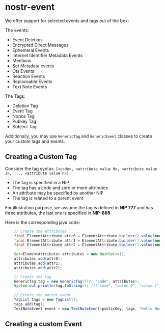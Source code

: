# nostr-event

We offer support for selected events and tags out of the box:

The events:
- Event Deletion
- Encrypted Direct Messages
- Ephemeral Events
- Internet Identifier Metadata Events
- Mentions
- Set Metadata events
- Ots Events
- Reaction Events
- Replaceable Events
- Text Note Events

The Tags:
- Deletion Tag
- Event Tag
- Nonce Tag
- Pubkey Tag
- Subject Tag

Additionally, you may use `GenericTag` and `GenericEvent` classes to create your custom tags and events.

## Creating a Custom Tag
Consider the tag syntax:
`[<code>, <attribute value 0>, <attribute value 1>, ..., <attribute value n>]`

- The tag is specified in a NIP
- The tag has a code and zero or more attributes
- An attribute may be specified by another NIP
- The tag is related to a parent event

For illustration purpose, we assume the tag is defined in **NIP 777** and has three attributes, the last one is specified in **NIP-888**

Here is the corresponding java code:

```java
    // Create the attributes
    final ElementAttribute attr0 = ElementAttribute.builder().value(new StringValue("value 0")).build();
    final ElementAttribute attr1 = ElementAttribute.builder().value(new StringValue("value 1")).build();
    final ElementAttribute attr2 = ElementAttribute.builder().value(new StringValue("value 2")).nip(888).build();                        
    
    Set<ElementAttribute> attributes = new HashSet<>();
    attributes.add(attr0);
    attributes.add(attr1);
    attributes.add(attr2);

    // Create the tag
    GenericTag tag = new GenericTag(777, "code", attributes);
    System.out.println(tag.toString(); //["code", "value 0", "value 1", "value 2"]
    
    // Create the parent event
    TagList tags = new TagList();
    tags.add(tag);
    TextNoteEvent event = new TextNoteEvent(publicKey, tags, "Hello Nostr!");
```

## Creating a custom Event
<TODO>
